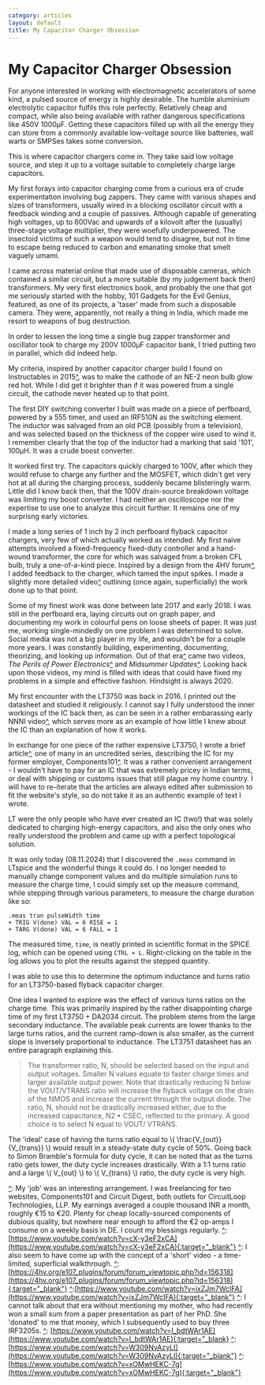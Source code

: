 ```yaml
---
category: articles
layout: default
title: My Capacitor Charger Obsession
---
```


# My Capacitor Charger Obsession

For anyone interested in working with electromagnetic accelerators of some kind, a pulsed source of energy is highly desirable. The humble aluminium electrolytic capacitor fulfils this role perfectly. Relatively cheap and compact, while also being available with rather dangerous specifications like 450V 1000μF. Getting these capacitors filled up with all the energy they can store from a commonly available low-voltage source like batteries, wall warts or SMPSes takes some conversion.

This is where capacitor chargers come in. They take said low voltage source, and step it up to a voltage suitable to completely charge large capacitors.

My first forays into capacitor charging come from a curious era of crude experimentation involving bug zappers. They came with various shapes and sizes of transformers, usually wired in a blocking oscillator circuit with a feedback winding and a couple of passives. Although capable of generating high voltages, up to 600Vac and upwards of a kilovolt after the (usually) three-stage voltage multiplier, they were woefully underpowered. The insectoid victims of such a weapon would tend to disagree, but not in time to escape being reduced to carbon and emanating smoke that smelt vaguely umami.

I came across material online that made use of disposable cameras, which contained a similar circuit, but a more suitable (by my judgement back then) transformers. My very first electronics book, and probably the one that got me seriously started with the hobby, 101 Gadgets for the Evil Genius, featured, as one of its projects, a 'taser' made from such a disposable camera. They were, apparently, not really a thing in India, which made me resort to weapons of bug destruction.

In order to lessen the long time a single bug zapper transformer and oscillator took to charge my 200V 1000μF capacitor bank, I tried putting two in parallel, which did indeed help.

My criteria, inspired by another capacitor charger build I found on Instructables in 2015[^], was to make the cathode of an NE-2 neon bulb glow red hot. While I did get it brighter than if it was powered from a single circuit, the cathode never heated up to that point.

The first DIY switching converter I built was made on a piece of perfboard, powered by a 555 timer, and used an IRF510N as the switching element. The inductor was salvaged from an old PCB (possibly from a television), and was selected based on the thickness of the copper wire used to wind it. I remember clearly that the top of the inductor had a marking that said '101', 100μH. It was a crude boost converter.

It worked first try. The capacitors quickly charged to 100V, after which they would refuse to charge any further and the MOSFET, which didn't get very hot at all during the charging process, suddenly became blisteringly warm. Little did I know back then, that the 100V drain-source breakdown voltage was limiting my boost converter. I had neither an oscilloscope nor the expertise to use one to analyze this circuit further. It remains one of my surprisng early victories.

I made a long series of 1 inch by 2 inch perfboard flyback capacitor chargers, very few of which actually worked as intended. My first naive attempts involved a fixed-frequency fixed-duty controller and a hand-wound transformer, the core for which was salvaged from a broken CFL bulb, truly a one-of-a-kind piece. Inspired by a design from the 4HV forum[^], I added feedback to the charger, which tamed the input spikes. I made a slightly more detailed video[^] outlining (once again, superficially) the work done up to that point.

Some of my finest work was done between late 2017 and early 2018. I was still in the perfboard era, laying circuits out on graph paper, and documenting my work in colourful pens on loose sheets of paper. It was just me, working single-mindedly on one problem I was determined to solve. Social media was not a big player in my life, and wouldn't be for a couple more years. I was constantly building, experimenting, documenting, theorizing, and looking up information. Out of that era[^] came two videos, *The Perils of Power Electronics*[^] and *Midsummer Updates*[^]. Looking back upon those videos, my mind is filled with ideas that could have fixed my problems in a simple and effective fashion. Hindsight is always 2020.

My first encounter with the LT3750 was back in 2016. I printed out the datasheet and studied it religiously. I cannot say I fully understood the inner workings of the IC back then, as can be seen in a rather embarassing early NNNI video[^][^], which serves more as an example of how little I knew about the IC than an explanation of how it works.

In exchange for one piece of the rather expensive LT3750, I wrote a brief article[^], one of many in an uncredited series, describing the IC for my former employer, Components101[^]. It was a rather convenient arrangement - I wouldn't have to pay for an IC that was extremely pricey in Indian terms, or deal with shipping or customs issues that still plague my home country. I will have to re-iterate that the articles are always edited after submission to fit the website's style, so do not take it as an authentic example of text I wrote.

LT were the only people who have ever created an IC (two!) that was solely dedicated to charging high-energy capacitors, and also the only ones who really understood the problem and came up with a perfect topological solution.

It was only today (08.11.2024) that I discovered the `.meas` command in LTspice and the wonderful things it could do. I no longer needed to manually change component values and do multiple simulation runs to measure the charge time, I could simply set up the measure command, while stepping through various parameters, to measure the charge duration like so:

```
.meas tran pulseWidth time
+ TRIG V(done) VAL = 6 RISE = 1
+ TARG V(done) VAL = 6 FALL = 1
```

The measured time, `time`, is neatly printed in scientific format in the SPICE log, which can be opened using `CTRL + L`. Right-clicking on the table in the log allows you to plot the results against the stepped quantity.

I was able to use this to determine the optimum inductance and turns ratio for an LT3750-based flyback capacitor charger.

One idea I wanted to explore was the effect of various turns ratios on the charge time. This was primarily inspired by the rather disappointing charge time of my first LT3750 + DA2034 circuit. The problem stems from the large secondary inductance. The available peak currents are lower thanks to the large turns ratios, and the current ramp-down is also smaller, as the current slope is inversely proportional to inductance. The LT3751 datasheet has an entire paragraph explaining this.

> The transformer ratio, N, should be selected based on
the input and output voltages. Smaller N values equate
to faster charge times and larger available output power.
Note that drastically reducing N below the VOUT/VTRANS
ratio will increase the flyback voltage on the drain of the
NMOS and increase the current through the output diode.
The ratio, N, should not be drastically increased either,
due to the increased capacitance, N2 • CSEC, reflected to
the primary. A good choice is to select N equal to VOUT/
VTRANS.

The 'ideal' case of having the turns ratio equal to \\( \frac{V_{out}}{V_{trans}} \\) would result in a steady-state duty cycle of 50%. Going back to Simon Bramble's formula for duty cycle, it can be noted that as the turns ratio gets lower, the duty cycle increases drastically. With a 1:1 turns ratio and a large \\( V_{out} \\) to \\( V_{trans} \\) ratio, the duty cycle is very high.

[^]: [https://components101.com/ics/lt3750-current-mode-flyback-converter-ic](https://components101.com/ics/lt3750-current-mode-flyback-converter-ic){:target="_blank"}
[^]: My 'job' was an interesting arrangement. I was freelancing for two websites, Components101 and Circuit Digest, both outlets for CircuitLoop Technologies, LLP. My earnings averaged a couple thousand INR a month, roughly €15 to €20. Plenty for cheap locally-sourced components of dubious quality, but nowhere near enough to afford the €2 op-amps I consume on a weekly basis in DE. I count my blessings regularly.
[^]:[https://www.youtube.com/watch?v=cX-y3eF2xCA](https://www.youtube.com/watch?v=cX-y3eF2xCA){:target="_blank"}
[^]: I also seem to have come up with the concept of a 'short' video - a time-limited, superficial walkthrough.
[^]:[https://4hv.org/e107_plugins/forum/forum_viewtopic.php?id=156318](https://4hv.org/e107_plugins/forum/forum_viewtopic.php?id=156318){:target="_blank"}
[^]:[https://www.youtube.com/watch?v=ixZJm7WcIFA](https://www.youtube.com/watch?v=ixZJm7WcIFA){:target="_blank"}
[^]: I cannot talk about that era without mentioning my mother, who had recently won a small sum from a paper presentation as part of her PhD. She 'donated' to me that money, which I subsequently used to buy three IRF3205s.
[^]: [https://www.youtube.com/watch?v=I_bdtWAr1AE](https://www.youtube.com/watch?v=I_bdtWAr1AE){:target="_blank}
[^]: [https://www.youtube.com/watch?v=W309NvAzyLI](https://www.youtube.com/watch?v=W309NvAzyLI){:target="_blank"}
[^]: [https://www.youtube.com/watch?v=xOMwHEKC-7g](https://www.youtube.com/watch?v=xOMwHEKC-7g){:target="_blank"}